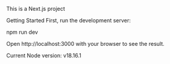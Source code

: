 This is a Next.js project

Getting Started
First, run the development server:

npm run dev

Open http://localhost:3000 with your browser to see the result.

Current Node version: v18.16.1
